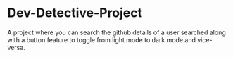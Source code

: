# Dev-Detective-Project

A project where you can search the github details of a user searched along with a button feature to toggle from light mode to dark mode and vice-versa.
